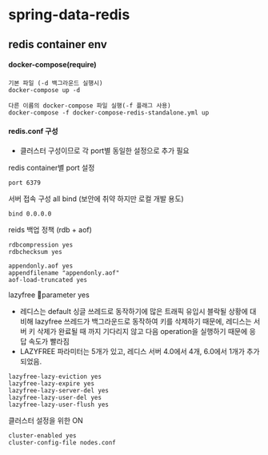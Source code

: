 # spring-data-redis

## redis container env

#### docker-compose(require)

```
기본 파일 (-d 백그라운드 실행시) 
docker-compose up -d

다른 이름의 docker-compose 파일 실행(-f 플래그 사용)
docker-compose -f docker-compose-redis-standalone.yml up
```

#### redis.conf 구성  
- 클러스터 구성이므로 각 port별 동일한 설정으로 추가 필요


redis container별 port 설정
```
port 6379
```

서버 접속 구성 all bind (보안에 취약 하지만 로컬 개발 용도)
```
bind 0.0.0.0
```

reids 백업 정책 (rdb + aof)
```
rdbcompression yes
rdbchecksum yes

appendonly.aof yes
appendfilename "appendonly.aof"
aof-load-truncated yes
```

lazyfree parameter yes
- 레디스는 default 싱글 쓰레드로 동작하기에 많은 트래픽 유입시 블락될 상황에 대비해 lazyfree 쓰레드가 백그라운드로 동작하여 키를 삭제하기 때문에, 레디스는 서버 키 삭제가 완료될 때 까지 기다리지 않고 다음 operation을 실행하기 때문에 응답 속도가 빨라짐
- LAZYFREE 파라미터는 5개가 있고, 레디스 서버 4.0에서 4개, 6.0에서 1개가 추가되었음.
```
lazyfree-lazy-eviction yes
lazyfree-lazy-expire yes
lazyfree-lazy-server-del yes
lazyfree-lazy-user-del yes
lazyfree-lazy-user-flush yes
```

클러스터 설정을 위한 ON
```
cluster-enabled yes
cluster-config-file nodes.conf
```


